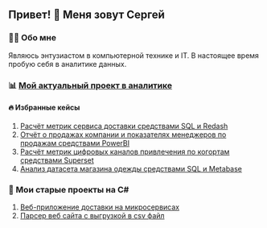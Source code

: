 ## Привет! 👋 Меня зовут Сергей

### 👩‍💻 Обо мне
Являюсь энтузиастом в компьютерной технике и IT. В настоящее время пробую себя в аналитике данных.

### 📊 [Мой актуальный проект в аналитике](https://github.com/lSershl/DataAnalytics)

#### 🔥 Избранные кейсы
1) [Расчёт метрик сервиса доставки средствами SQL и Redash](https://github.com/lSershl/DataAnalytics/blob/master/1_SQL/1_%D0%92%D0%B2%D0%B5%D0%B4%D0%B5%D0%BD%D0%B8%D0%B5.md)
2) [Отчёт о продажах компании и показателях менеджеров по продажам средствами PowerBI](https://github.com/lSershl/DataAnalytics/blob/master/5_BI_tools/1_Power_BI/1_Sales_report/1_%D0%A1%D0%BE%D0%B4%D0%B5%D1%80%D0%B6%D0%B0%D0%BD%D0%B8%D0%B5_%D0%BE%D1%82%D1%87%D1%91%D1%82%D0%B0.md)
3) [Расчёт метрик цифровых каналов привлечения по когортам средствами Superset](https://github.com/lSershl/DataAnalytics/blob/master/5_BI_tools/3_Superset/1_Marketing_digital_channels/1_%D0%92%D0%B2%D0%B5%D0%B4%D0%B5%D0%BD%D0%B8%D0%B5.md)
4) [Анализ датасета магазина одежды средствами SQL и Metabase](https://github.com/lSershl/DataAnalytics/blob/master/5_BI_tools/2_Metabase/1_Retail_fashion_sales/1_%D0%92%D0%B2%D0%B5%D0%B4%D0%B5%D0%BD%D0%B8%D0%B5.md)

### 💾 Мои старые проекты на C#
1) [Веб-приложение доставки на микросервисах](https://github.com/lSershl/FoodDeliveryMicroservices)
2) [Парсер веб сайта с выгрузкой в csv файл](https://github.com/lSershl/SimpleWebScraper)
